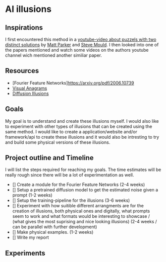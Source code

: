 # AI illusions

## Inspirations
I first encountered this method in a [youtube-video about puzzels with two distinct solutions](https://www.youtube.com/watch?v=b5nElEbbnfU) by [Matt Parker](https://www.youtube.com/@standupmaths) and [Steve Mould](https://www.youtube.com/@SteveMould). I then looked into one of the papers mentioned and watch some videos on the authors youtube channel wich mentioned another similiar paper.


## Resources
- [Fourier Feature Networks]https://arxiv.org/pdf/2006.10739
- [Visual Anagrams](https://arxiv.org/abs/2311.17919)
- [Diffusion Illusions](https://arxiv.org/abs/2312.03817)

## Goals
My goal is to understand and create these illusions myself. I would also like to experiment with other types of illusions that can be created using the same method. I would like to create a application/website and/or framework/api to create these illusions and it would also be intresting to try and build some physical versions of these illusions.

## Project outline and Timeline
I will list the steps required for reaching my goals. The time estimates will be really rough since there will be a lot of experimentation as well.

- [] Create a module for the Fourier Feature Networks (2-4 weeks)
- [] Setup a pretrained diffusion model to get the estimated noise given a prompt (1-2 weeks)
- [] Setup the training-pipeline for the illusions (3-6 weeks)
- [] Experiment with how suitible different arrangments are for the creation of illusions, both physical ones and digitally, what prompts seem to work and what formats would be interesting to showcase / (what gives the most suprising and nice looking illusions) (2-4 weeks / can be parallel with further development)
- [] Make physical examples. (1-2 weeks)
- [] Write my report


## Experiments



